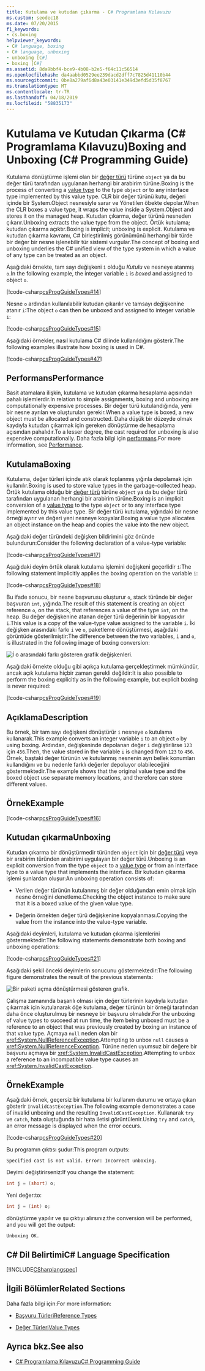 ```yaml
---
title: Kutulama ve kutudan çıkarma - C# Programlama Kılavuzu
ms.custom: seodec18
ms.date: 07/20/2015
f1_keywords:
- cs.boxing
helpviewer_keywords:
- C# language, boxing
- C# language, unboxing
- unboxing [C#]
- boxing [C#]
ms.assetid: 8da9bbf4-bce9-4b08-b2e5-f64c11c56514
ms.openlocfilehash: da4aabbd0529ee239dacd2dff7c7825d41110b44
ms.sourcegitcommit: 0be8a279af6d8a43e03141e349d3efd5d35f8767
ms.translationtype: MT
ms.contentlocale: tr-TR
ms.lasthandoff: 04/18/2019
ms.locfileid: "58835173"
---
```

# <a name="boxing-and-unboxing-c-programming-guide"></a><span data-ttu-id="243c3-102">Kutulama ve Kutudan Çıkarma (C# Programlama Kılavuzu)</span><span class="sxs-lookup"><span data-stu-id="243c3-102">Boxing and Unboxing (C# Programming Guide)</span></span>
<span data-ttu-id="243c3-103">Kutulama dönüştürme işlemi olan bir [değer türü](../../../csharp/language-reference/keywords/value-types.md) türüne `object` ya da bu değer türü tarafından uygulanan herhangi bir arabirim türüne.</span><span class="sxs-lookup"><span data-stu-id="243c3-103">Boxing is the process of converting a [value type](../../../csharp/language-reference/keywords/value-types.md) to the type `object` or to any interface type implemented by this value type.</span></span> <span data-ttu-id="243c3-104">CLR bir değer türünü kutu, değeri içinde bir System.Object nesnesiyle sarar ve Yönetilen öbekte depolar.</span><span class="sxs-lookup"><span data-stu-id="243c3-104">When the CLR boxes a value type, it wraps the value inside a System.Object and stores it on the managed heap.</span></span> <span data-ttu-id="243c3-105">Kutudan çıkarma, değer türünü nesneden çıkarır.</span><span class="sxs-lookup"><span data-stu-id="243c3-105">Unboxing extracts the value type from the object.</span></span> <span data-ttu-id="243c3-106">Örtük kutulama; kutudan çıkarma açıktır.</span><span class="sxs-lookup"><span data-stu-id="243c3-106">Boxing is implicit; unboxing is explicit.</span></span> <span data-ttu-id="243c3-107">Kutulama ve kutudan çıkarma kavramı, C# birleştirilmiş görünümünü herhangi bir türde bir değer bir nesne işlenebilir tür sistemi vurgular.</span><span class="sxs-lookup"><span data-stu-id="243c3-107">The concept of boxing and unboxing underlies the C# unified view of the type system in which a value of any type can be treated as an object.</span></span>  
  
 <span data-ttu-id="243c3-108">Aşağıdaki örnekte, tam sayı değişkeni `i` olduğu *Kutulu* ve nesneye atanmış `o`.</span><span class="sxs-lookup"><span data-stu-id="243c3-108">In the following example, the integer variable `i` is *boxed* and assigned to object `o`.</span></span>  
  
 [!code-csharp[csProgGuideTypes#14](~/samples/snippets/csharp/VS_Snippets_VBCSharp/CsProgGuideTypes/CS/Class1.cs#14)]  
  
 <span data-ttu-id="243c3-109">Nesne `o` ardından kullanılabilir kutudan çıkarılır ve tamsayı değişkenine atanır `i`:</span><span class="sxs-lookup"><span data-stu-id="243c3-109">The object `o` can then be unboxed and assigned to integer variable `i`:</span></span>  
  
 [!code-csharp[csProgGuideTypes#15](~/samples/snippets/csharp/VS_Snippets_VBCSharp/CsProgGuideTypes/CS/Class1.cs#15)]  
  
 <span data-ttu-id="243c3-110">Aşağıdaki örnekler, nasıl kutulama C# dilinde kullanıldığını gösterir.</span><span class="sxs-lookup"><span data-stu-id="243c3-110">The following examples illustrate how boxing is used in C#.</span></span>  
  
 [!code-csharp[csProgGuideTypes#47](~/samples/snippets/csharp/VS_Snippets_VBCSharp/CsProgGuideTypes/CS/Class1.cs#47)]  
  
## <a name="performance"></a><span data-ttu-id="243c3-111">Performans</span><span class="sxs-lookup"><span data-stu-id="243c3-111">Performance</span></span>  
 <span data-ttu-id="243c3-112">Basit atamalara ilişkin, kutulama ve kutudan çıkarma hesaplama açısından pahalı işlemlerdir.</span><span class="sxs-lookup"><span data-stu-id="243c3-112">In relation to simple assignments, boxing and unboxing are computationally expensive processes.</span></span> <span data-ttu-id="243c3-113">Bir değer türü kutulandığında, yeni bir nesne ayrılan ve oluşturulan gerekir.</span><span class="sxs-lookup"><span data-stu-id="243c3-113">When a value type is boxed, a new object must be allocated and constructed.</span></span> <span data-ttu-id="243c3-114">Daha düşük bir düzeyde olmak kaydıyla kutudan çıkarmak için gereken dönüştürme de hesaplama açısından pahalıdır.</span><span class="sxs-lookup"><span data-stu-id="243c3-114">To a lesser degree, the cast required for unboxing is also expensive computationally.</span></span> <span data-ttu-id="243c3-115">Daha fazla bilgi için [performans](../../../../docs/framework/performance/performance-tips.md).</span><span class="sxs-lookup"><span data-stu-id="243c3-115">For more information, see [Performance](../../../../docs/framework/performance/performance-tips.md).</span></span>  
  
## <a name="boxing"></a><span data-ttu-id="243c3-116">Kutulama</span><span class="sxs-lookup"><span data-stu-id="243c3-116">Boxing</span></span>  
 <span data-ttu-id="243c3-117">Kutulama, değer türleri içinde atık olarak toplanmış yığınla depolamak için kullanılır.</span><span class="sxs-lookup"><span data-stu-id="243c3-117">Boxing is used to store value types in the garbage-collected heap.</span></span> <span data-ttu-id="243c3-118">Örtük kutulama olduğu bir [değer türü](../../../csharp/language-reference/keywords/value-types.md) türüne `object` ya da bu değer türü tarafından uygulanan herhangi bir arabirim türüne.</span><span class="sxs-lookup"><span data-stu-id="243c3-118">Boxing is an implicit conversion of a [value type](../../../csharp/language-reference/keywords/value-types.md) to the type `object` or to any interface type implemented by this value type.</span></span> <span data-ttu-id="243c3-119">Bir değer türü kutulama, yığındaki bir nesne örneği ayırır ve değeri yeni nesneye kopyalar.</span><span class="sxs-lookup"><span data-stu-id="243c3-119">Boxing a value type allocates an object instance on the heap and copies the value into the new object.</span></span>  
  
 <span data-ttu-id="243c3-120">Aşağıdaki değer türündeki değişken bildirimini göz önünde bulundurun:</span><span class="sxs-lookup"><span data-stu-id="243c3-120">Consider the following declaration of a value-type variable:</span></span>  
  
 [!code-csharp[csProgGuideTypes#17](~/samples/snippets/csharp/VS_Snippets_VBCSharp/CsProgGuideTypes/CS/Class1.cs#17)]  
  
 <span data-ttu-id="243c3-121">Aşağıdaki deyim örtük olarak kutulama işlemini değişkeni geçerlidir `i`:</span><span class="sxs-lookup"><span data-stu-id="243c3-121">The following statement implicitly applies the boxing operation on the variable `i`:</span></span>  
  
 [!code-csharp[csProgGuideTypes#18](~/samples/snippets/csharp/VS_Snippets_VBCSharp/CsProgGuideTypes/CS/Class1.cs#18)]  
  
 <span data-ttu-id="243c3-122">Bu ifade sonucu, bir nesne başvurusu oluşturur `o`, stack türünde bir değer başvuran `int`, yığında.</span><span class="sxs-lookup"><span data-stu-id="243c3-122">The result of this statement is creating an object reference `o`, on the stack, that references a value of the type `int`, on the heap.</span></span> <span data-ttu-id="243c3-123">Bu değer değişkenine atanan değer türü değerinin bir kopyasıdır `i`.</span><span class="sxs-lookup"><span data-stu-id="243c3-123">This value is a copy of the value-type value assigned to the variable `i`.</span></span> <span data-ttu-id="243c3-124">İki değişken arasındaki farkı `i` ve `o`, paketleme dönüştürmesi, aşağıdaki görüntüde gösterilmiştir:</span><span class="sxs-lookup"><span data-stu-id="243c3-124">The difference between the two variables, `i` and `o`, is illustrated in the following image of boxing conversion:</span></span>  
  
 ![İ o arasındaki farkı gösteren grafik değişkenleri.](./media/boxing-and-unboxing/boxing-operation-i-o-variables.gif)    
  
 <span data-ttu-id="243c3-126">Aşağıdaki örnekte olduğu gibi açıkça kutulama gerçekleştirmek mümkündür, ancak açık kutulama hiçbir zaman gerekli değildir:</span><span class="sxs-lookup"><span data-stu-id="243c3-126">It is also possible to perform the boxing explicitly as in the following example, but explicit boxing is never required:</span></span>  
  
 [!code-csharp[csProgGuideTypes#19](~/samples/snippets/csharp/VS_Snippets_VBCSharp/CsProgGuideTypes/CS/Class1.cs#19)]  
  
## <a name="description"></a><span data-ttu-id="243c3-127">Açıklama</span><span class="sxs-lookup"><span data-stu-id="243c3-127">Description</span></span>  
 <span data-ttu-id="243c3-128">Bu örnek, bir tam sayı değişkeni dönüştürür `i` nesneye `o` kutulama kullanarak.</span><span class="sxs-lookup"><span data-stu-id="243c3-128">This example converts an integer variable `i` to an object `o` by using boxing.</span></span> <span data-ttu-id="243c3-129">Ardından, değişkeninde depolanan değer `i` değiştirilirse `123` için `456`.</span><span class="sxs-lookup"><span data-stu-id="243c3-129">Then, the value stored in the variable `i` is changed from `123` to `456`.</span></span> <span data-ttu-id="243c3-130">Örnek, baştaki değer türünün ve kutulanmış nesnenin ayrı bellek konumları kullandığını ve bu nedenle farklı değerler depoluyor olabileceğini göstermektedir.</span><span class="sxs-lookup"><span data-stu-id="243c3-130">The example shows that the original value type and the boxed object use separate memory locations, and therefore can store different values.</span></span>  
  
## <a name="example"></a><span data-ttu-id="243c3-131">Örnek</span><span class="sxs-lookup"><span data-stu-id="243c3-131">Example</span></span>  
 [!code-csharp[csProgGuideTypes#16](~/samples/snippets/csharp/VS_Snippets_VBCSharp/CsProgGuideTypes/CS/Class1.cs#16)]  
  
## <a name="unboxing"></a><span data-ttu-id="243c3-132">Kutudan çıkarma</span><span class="sxs-lookup"><span data-stu-id="243c3-132">Unboxing</span></span>  
 <span data-ttu-id="243c3-133">Kutudan çıkarma bir dönüştürmedir türünden `object` için bir [değer türü](../../../csharp/language-reference/keywords/value-types.md) veya bir arabirim türünden arabirimi uygulayan bir değer türü.</span><span class="sxs-lookup"><span data-stu-id="243c3-133">Unboxing is an explicit conversion from the type `object` to a [value type](../../../csharp/language-reference/keywords/value-types.md) or from an interface type to a value type that implements the interface.</span></span> <span data-ttu-id="243c3-134">Bir kutudan çıkarma işlemi şunlardan oluşur:</span><span class="sxs-lookup"><span data-stu-id="243c3-134">An unboxing operation consists of:</span></span>  
  
-   <span data-ttu-id="243c3-135">Verilen değer türünün kutulanmış bir değer olduğundan emin olmak için nesne örneğini denetleme.</span><span class="sxs-lookup"><span data-stu-id="243c3-135">Checking the object instance to make sure that it is a boxed value of the given value type.</span></span>  
  
-   <span data-ttu-id="243c3-136">Değerin örnekten değer türü değişkenine kopyalanması.</span><span class="sxs-lookup"><span data-stu-id="243c3-136">Copying the value from the instance into the value-type variable.</span></span>  
  
 <span data-ttu-id="243c3-137">Aşağıdaki deyimleri, kutulama ve kutudan çıkarma işlemlerini göstermektedir:</span><span class="sxs-lookup"><span data-stu-id="243c3-137">The following statements demonstrate both boxing and unboxing operations:</span></span>  
  
 [!code-csharp[csProgGuideTypes#21](~/samples/snippets/csharp/VS_Snippets_VBCSharp/CsProgGuideTypes/CS/Class1.cs#21)]  
  
 <span data-ttu-id="243c3-138">Aşağıdaki şekil önceki deyimlerin sonucunu göstermektedir:</span><span class="sxs-lookup"><span data-stu-id="243c3-138">The following figure demonstrates the result of the previous statements:</span></span> 
  
 ![Bir paketi açma dönüştürmesi gösteren grafik.](./media/boxing-and-unboxing/unboxing-conversion-operation.gif)
  
 <span data-ttu-id="243c3-140">Çalışma zamanında başarılı olması için değer türlerinin kaydıyla kutudan çıkarmak için kutulanarak öğe kutulama, değer türünün bir örneği tarafından daha önce oluşturulmuş bir nesneye bir başvuru olmalıdır.</span><span class="sxs-lookup"><span data-stu-id="243c3-140">For the unboxing of value types to succeed at run time, the item being unboxed must be a reference to an object that was previously created by boxing an instance of that value type.</span></span> <span data-ttu-id="243c3-141">Açmaya `null` neden olan bir <xref:System.NullReferenceException>.</span><span class="sxs-lookup"><span data-stu-id="243c3-141">Attempting to unbox `null` causes a <xref:System.NullReferenceException>.</span></span> <span data-ttu-id="243c3-142">Türüne neden uyumsuz bir değere bir başvuru açmaya bir <xref:System.InvalidCastException>.</span><span class="sxs-lookup"><span data-stu-id="243c3-142">Attempting to unbox a reference to an incompatible value type causes an <xref:System.InvalidCastException>.</span></span>  
  
## <a name="example"></a><span data-ttu-id="243c3-143">Örnek</span><span class="sxs-lookup"><span data-stu-id="243c3-143">Example</span></span>  
 <span data-ttu-id="243c3-144">Aşağıdaki örnek, geçersiz bir kutulama bir kullanım durumu ve ortaya çıkan gösterir `InvalidCastException`.</span><span class="sxs-lookup"><span data-stu-id="243c3-144">The following example demonstrates a case of invalid unboxing and the resulting `InvalidCastException`.</span></span> <span data-ttu-id="243c3-145">Kullanarak `try` ve `catch`, hata oluştuğunda bir hata iletisi görüntülenir.</span><span class="sxs-lookup"><span data-stu-id="243c3-145">Using `try` and `catch`, an error message is displayed when the error occurs.</span></span>  
  
 [!code-csharp[csProgGuideTypes#20](~/samples/snippets/csharp/VS_Snippets_VBCSharp/CsProgGuideTypes/CS/Class1.cs#20)]  
  
 <span data-ttu-id="243c3-146">Bu programın çıktısı şudur:</span><span class="sxs-lookup"><span data-stu-id="243c3-146">This program outputs:</span></span>  
  
 `Specified cast is not valid. Error: Incorrect unboxing.`  
  
 <span data-ttu-id="243c3-147">Deyimi değiştirirseniz:</span><span class="sxs-lookup"><span data-stu-id="243c3-147">If you change the statement:</span></span>  
  
```csharp
int j = (short) o;  
```  
  
 <span data-ttu-id="243c3-148">Yeni değer:</span><span class="sxs-lookup"><span data-stu-id="243c3-148">to:</span></span>  
  
```csharp
int j = (int) o;  
```  
  
 <span data-ttu-id="243c3-149">dönüştürme yapılır ve şu çıktıyı alırsınız:</span><span class="sxs-lookup"><span data-stu-id="243c3-149">the conversion will be performed, and you will get the output:</span></span>  
  
 `Unboxing OK.`  
  
## <a name="c-language-specification"></a><span data-ttu-id="243c3-150">C# Dil Belirtimi</span><span class="sxs-lookup"><span data-stu-id="243c3-150">C# Language Specification</span></span>  
 [!INCLUDE[CSharplangspec](~/includes/csharplangspec-md.md)]  
  
## <a name="related-sections"></a><span data-ttu-id="243c3-151">İlgili Bölümler</span><span class="sxs-lookup"><span data-stu-id="243c3-151">Related Sections</span></span>  
 <span data-ttu-id="243c3-152">Daha fazla bilgi için:</span><span class="sxs-lookup"><span data-stu-id="243c3-152">For more information:</span></span>  
  
-   [<span data-ttu-id="243c3-153">Başvuru Türleri</span><span class="sxs-lookup"><span data-stu-id="243c3-153">Reference Types</span></span>](../../../csharp/language-reference/keywords/reference-types.md)  
  
-   [<span data-ttu-id="243c3-154">Değer Türleri</span><span class="sxs-lookup"><span data-stu-id="243c3-154">Value Types</span></span>](../../../csharp/language-reference/keywords/value-types.md)  
  
## <a name="see-also"></a><span data-ttu-id="243c3-155">Ayrıca bkz.</span><span class="sxs-lookup"><span data-stu-id="243c3-155">See also</span></span>

- [<span data-ttu-id="243c3-156">C# Programlama Kılavuzu</span><span class="sxs-lookup"><span data-stu-id="243c3-156">C# Programming Guide</span></span>](../../../csharp/programming-guide/index.md)
